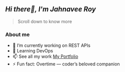## ***Hi there👋, I'm Jahnavee Roy***
> Scroll down to know more

### About me
- 🔭 I’m currently working on REST APIs
- 🌱 Learning DevOps
- 📫 See all my work [My Portfolio](https://jahnaveeroy.com/)
- ⚡ Fun fact: Overtime — coder’s beloved companion
    
<!--
- 👯 I’m looking to collaborate on ...
- 🤔 I’m looking for help with ...
- 💬 Ask me about ...
- 😄 Pronouns: ...
-->
